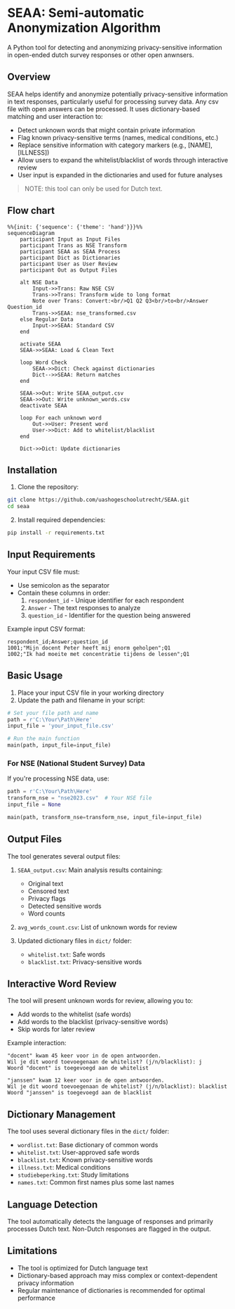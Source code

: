 # SEAA: Semi-automatic Anonymization Algorithm
A Python tool for detecting and anonymizing privacy-sensitive information in open-ended dutch survey responses or other open anwnsers.

## Overview
SEAA helps identify and anonymize potentially privacy-sensitive information in text responses, particularly useful for processing survey data. Any csv file with open answers can be processed. It uses dictionary-based matching and user interaction to:
- Detect unknown words that might contain private information
- Flag known privacy-sensitive terms (names, medical conditions, etc.)
- Replace sensitive information with category markers (e.g., [NAME], [ILLNESS])
- Allow users to expand the whitelist/blacklist of words through interactive review
- User input is expanded in the dictionaries and used for future analyses

> NOTE: this tool can only be used for Dutch text.


##  Flow chart
```mermaid
%%{init: {'sequence': {'theme': 'hand'}}}%%
sequenceDiagram
    participant Input as Input Files
    participant Trans as NSE Transform
    participant SEAA as SEAA Process
    participant Dict as Dictionaries
    participant User as User Review
    participant Out as Output Files

    alt NSE Data
        Input->>Trans: Raw NSE CSV
        Trans->>Trans: Transform wide to long format
        Note over Trans: Convert:<br/>Q1 Q2 Q3<br/>to<br/>Answer Question_id
        Trans->>SEAA: nse_transformed.csv
    else Regular Data
        Input->>SEAA: Standard CSV
    end

    activate SEAA
    SEAA->>SEAA: Load & Clean Text
    
    loop Word Check
        SEAA->>Dict: Check against dictionaries
        Dict-->>SEAA: Return matches
    end
    
    SEAA->>Out: Write SEAA_output.csv
    SEAA->>Out: Write unknown_words.csv
    deactivate SEAA
    
    loop For each unknown word
        Out->>User: Present word
        User->>Dict: Add to whitelist/blacklist
    end
    
    Dict->>Dict: Update dictionaries
```

## Installation

1. Clone the repository:

```bash
git clone https://github.com/uashogeschoolutrecht/SEAA.git
cd seaa
```

2. Install required dependencies:

```bash
pip install -r requirements.txt
```

## Input Requirements

Your input CSV file must:
- Use semicolon as the separator
- Contain these columns in order: 
  1. `respondent_id` - Unique identifier for each respondent
  2. `Answer` - The text responses to analyze
  3. `question_id` - Identifier for the question being answered

Example input CSV format:
```csv
respondent_id;Answer;question_id
1001;"Mijn docent Peter heeft mij enorm geholpen";Q1
1002;"Ik had moeite met concentratie tijdens de lessen";Q1
```

## Basic Usage

1. Place your input CSV file in your working directory
2. Update the path and filename in your script:

```python
# Set your file path and name
path = r'C:\Your\Path\Here'
input_file = 'your_input_file.csv'

# Run the main function
main(path, input_file=input_file)
```

### For NSE (National Student Survey) Data
If you're processing NSE data, use:

```python
path = r'C:\Your\Path\Here'
transform_nse = "nse2023.csv"  # Your NSE file
input_file = None

main(path, transform_nse=transform_nse, input_file=input_file)
```

## Output Files

The tool generates several output files:

1. `SEAA_output.csv`: Main analysis results containing:
   - Original text
   - Censored text
   - Privacy flags
   - Detected sensitive words
   - Word counts

2. `avg_words_count.csv`: List of unknown words for review

3. Updated dictionary files in `dict/` folder:
   - `whitelist.txt`: Safe words
   - `blacklist.txt`: Privacy-sensitive words

## Interactive Word Review

The tool will present unknown words for review, allowing you to:
- Add words to the whitelist (safe words)
- Add words to the blacklist (privacy-sensitive words)
- Skip words for later review

Example interaction:
```
"docent" kwam 45 keer voor in de open antwoorden.
Wil je dit woord toevoegenaan de whitelist? (j/n/blacklist): j
Woord "docent" is toegevoegd aan de whitelist

"janssen" kwam 12 keer voor in de open antwoorden.
Wil je dit woord toevoegenaan de whitelist? (j/n/blacklist): blacklist
Woord "janssen" is toegevoegd aan de blacklist
```

## Dictionary Management

The tool uses several dictionary files in the `dict/` folder:
- `wordlist.txt`: Base dictionary of common words
- `whitelist.txt`: User-approved safe words
- `blacklist.txt`: Known privacy-sensitive words
- `illness.txt`: Medical conditions
- `studiebeperking.txt`: Study limitations
- `names.txt`: Common first names plus some last names

## Language Detection

The tool automatically detects the language of responses and primarily processes Dutch text. Non-Dutch responses are flagged in the output.

## Limitations

- The tool is optimized for Dutch language text
- Dictionary-based approach may miss complex or context-dependent privacy information
- Regular maintenance of dictionaries is recommended for optimal performance


